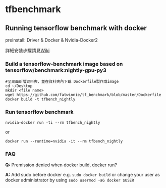 # tfbenchmark
## Running tensorflow benchmark with docker

preinstall: Driver & Docker & Nvidia-Docker2

詳細安裝步驟請見[Wiki](https://github.com/fatwinnie/tf_benchmark/wiki/Install-Driver&Docker&NV-Docker)

### Build a tensorflow-benchmark image based on tensorflow/benchmark:nightly-gpu-py3
```
#至桌面新增資料夾，並在資料夾內下載 Dockerfile製作成image
cd ~/Desktop
mkdir <file name>
wget https://github.com/fatwinnie/tf_benchmark/blob/master/Dockerfile
docker build -t tfbench_nightly

```
### Run tensorflow benchmark
`nvidia-docker run -ti --rm tfbench_nightly`

or

`docker run --runtime=nvidia -it --rm tfbench_nightly`

### FAQ
**Q:** Premission denied when docker build, docker run?

**A:** Add sudo before docker e.g. ```sudo docker build``` or change your user as docker administrator by using ```sudo usermod -aG docker $USER```
